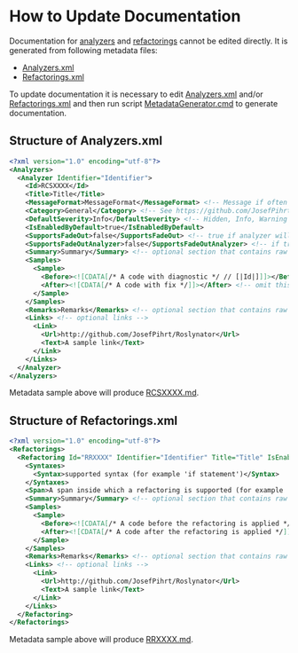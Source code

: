 ﻿
# How to Update Documentation

Documentation for [analyzers](analyzers) and [refactorings](refactorings) cannot be edited directly.
It is generated from following metadata files:
* [Analyzers.xml](../src/Analyzers/Analyzers.xml)
* [Refactorings.xml](../src/Refactorings/Refactorings.xml)

To update documentation it is necessary to edit [Analyzers.xml](../src/Analyzers/Analyzers.xml) and/or [Refactorings.xml](../src/Refactorings/Refactorings.xml) and then run script [MetadataGenerator.cmd](../tools/MetadataGenerator.cmd) to generate documentation.

## Structure of Analyzers.xml

```xml
<?xml version="1.0" encoding="utf-8"?>
<Analyzers>
  <Analyzer Identifier="Identifier">
    <Id>RCSXXXX</Id>
    <Title>Title</Title>
    <MessageFormat>MessageFormat</MessageFormat> <!-- Message if often same as title. -->
    <Category>General</Category> <!-- See https://github.com/JosefPihrt/Roslynator/blob/master/src/Analyzers/DiagnosticCategories.cs -->
    <DefaultSeverity>Info</DefaultSeverity> <!-- Hidden, Info, Warning or Error -->
    <IsEnabledByDefault>true</IsEnabledByDefault>
    <SupportsFadeOut>false</SupportsFadeOut> <!-- true if analyzer will fade some tokens -->
    <SupportsFadeOutAnalyzer>false</SupportsFadeOutAnalyzer> <!-- if true, RCSXXXXFadeOut analyzer will be generated -->
    <Summary>Summary</Summary> <!-- optional section that contains raw markdown -->
    <Samples> 
      <Sample>
        <Before><![CDATA[/* A code with diagnostic */ // [|Id|]]]></Before>
        <After><![CDATA[/* A code with fix */]]></After> <!-- omit this section if a diagnostic does not have a fix -->
      </Sample>
    </Samples>
    <Remarks>Remarks</Remarks> <!-- optional section that contains raw markdown -->
    <Links> <!-- optional links -->
      <Link>
        <Url>http://github.com/JosefPihrt/Roslynator</Url>
        <Text>A sample link</Text>
      </Link>
    </Links>
  </Analyzer>
</Analyzers>
```

Metadata sample above will produce [RCSXXXX.md](analyzers/RCSXXXX.md).

## Structure of Refactorings.xml

```xml
<?xml version="1.0" encoding="utf-8"?>
<Refactorings>
  <Refactoring Id="RRXXXX" Identifier="Identifier" Title="Title" IsEnabledByDefault="false"> <!-- IsEnabledByDefault="true" can be omitted -->
    <Syntaxes>
      <Syntax>supported syntax (for example 'if statement')</Syntax>
    </Syntaxes>
    <Span>A span inside which a refactoring is supported (for example 'if keyword')</Span>
    <Summary>Summary</Summary> <!-- optional section that contains raw markdown -->
    <Samples>
      <Sample>
        <Before><![CDATA[/* A code before the refactoring is applied */]]></Before>
        <After><![CDATA[/* A code after the refactoring is applied */]]></After>
      </Sample>
    </Samples>
    <Remarks>Remarks</Remarks> <!-- optional section that contains raw markdown -->
    <Links> <!-- optional links -->
      <Link>
        <Url>http://github.com/JosefPihrt/Roslynator</Url>
        <Text>A sample link</Text>
      </Link>
    </Links>
  </Refactoring>
</Refactorings>
```

Metadata sample above will produce [RRXXXX.md](refactorings/RRXXXX.md).
